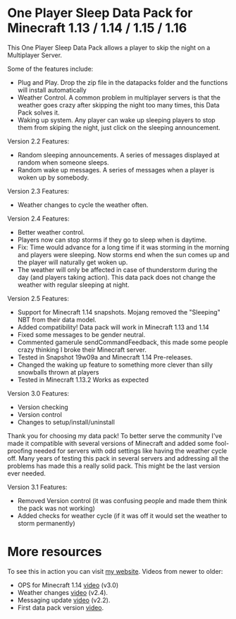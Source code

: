 # One Player Sleep Data Pack for Minecraft 1.13 / 1.14 / 1.15 / 1.16

This One Player Sleep Data Pack allows a player to skip the night on a Multiplayer Server.

Some of the features include:
  - Plug and Play. Drop the zip file in the datapacks folder and the functions will install automatically
  - Weather Control. A common problem in multiplayer servers is that the weather goes crazy after skipping the night too many times, this Data Pack solves it.
  - Waking up system. Any player can wake up sleeping players to stop them from skiping the night, just click on the sleeping announcement.

Version 2.2 Features:
  - Random sleeping announcements. A series of messages displayed at random when someone sleeps.
  - Random wake up messages. A series of messages when a player is woken up by somebody.

Version 2.3 Features:
  - Weather changes to cycle the weather often.

Version 2.4 Features:
  - Better weather control.
  - Players now can stop storms if they go to sleep when is daytime.
  - Fix: Time would advance for a long time if it was storming in the morning and players were sleeping.
  Now storms end when the sun comes up and the player will naturally get woken up.
  - The weather will only be affected in case of thunderstorm during the day (and players taking action). This data pack does not change the weather with regular sleeping at night.

Version 2.5 Features:
  - Support for Minecraft 1.14 snapshots. Mojang removed the "Sleeping" NBT from their data model.
  - Added compatibility! Data pack will work in Minecraft 1.13 and 1.14
  - Fixed some messages to be gender neutral.
  - Commented gamerule sendCommandFeedback, this made some people crazy thinking I broke their Minecraft server.
  - Tested in Snapshot 19w09a and Minecraft 1.14 Pre-releases.
  - Changed the waking up feature to something more clever than silly snowballs thrown at players
  - Tested in Minecraft 1.13.2 Works as expected

Version 3.0 Features:
  - Version checking
  - Version control
  - Changes to setup/install/uninstall


Thank you for choosing my data pack! To better serve the community I've made it compatible with several versions of Minecraft and added some fool-proofing needed for servers with odd settings like having the weather cycle off. Many years of testing this pack in several servers and addressing all the problems has made this a really solid pack. This might be the last version ever needed.

Version 3.1 Features:
  - Removed Version control (it was confusing people and made them think the pack was not working)
  - Added checks for weather cycle (if it was off it would set the weather to storm permanently)


# More resources
To see this in action you can visit [my website][mcweb].
Videos from newer to older:
  - OPS for Minecraft 1.14 [video][yt3.0] (v3.0)
  - Weather changes [video][yt2.4] (v2.4).
  - Messaging update [video][yt2.2] (v2.2).
  - First data pack version [video][yt2.1].



   [mcweb]: <https://www.madcatgaming.com/one-player-sleep-data-pack/>
   [yt3.0]: <https://youtu.be/84iws5sjINY>
   [yt2.4]: <https://youtu.be/dg8eUG3aYoo>
   [yt2.2]: <https://youtu.be/CbQggVOskSs>
   [yt2.1]: <https://youtu.be/b_RaFutGFMI>

